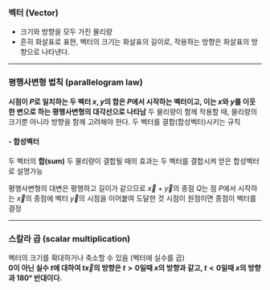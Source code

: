 ### 벡터 (Vector)
* 크기와 방향을 모두 가진 물리량
* 흔히 화살표로 표현, 벡터의 크기는 화살표의 길이로, 작용하는 방향은 화살표의 방향으로 나타낸다.
***
### 평행사변형 법칙 (parallelogram law)
**시점이 $P$로 일치하는 두 벡터 $x,y$의 합은 $P$에서 시작하는 벡터이고, 이는 $x$와 $y$를 이웃한 변으로 하는 평행사변형의 대각선으로 나타남**
두 물리량이 함께 작용할 때, 물리량의 크기뿐 아니라 방향을 함께 고려해야 한다.
두 벡터를 결합(합성벡터)시키는 규칙
#### - 합성벡터
두 벡터의 **합(sum)**
두 물리량이 결합될 때의 효과는 두 벡터를 결합시켜 얻은 합성벡터로 설명가능

평행사변형의 대변은 평행하고 길이가 같으므로 $\overrightarrow{x} + \overrightarrow{y}$의 종점 $Q$는 점 $P$에서 시작하는 $\overrightarrow{x}$의 종점에 벡터 $\overrightarrow{y}$의 시점을 이어붙여 도달한 것
시점이 원점이면 종점이 벡터를 결정
***
### 스칼라 곱 (scalar multiplication)
벡터의 크기를 확대하거나 축소할 수 있음 (벡터에 실수를 곱)  
**0이 아닌 실수 $t$에 대하여 $t\overrightarrow{x}$의 방향은 $t > 0$일때 $x$의 방향과 같고, $t < 0$일때 $x$의 방향과 180° 반대이다.**
